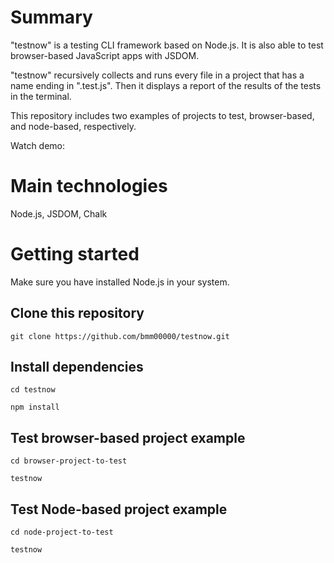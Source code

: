 # Summary

"testnow" is a testing CLI framework based on Node.js. It is also able to test browser-based JavaScript apps with JSDOM.

"testnow" recursively collects and runs every file in a project that has a name ending in ".test.js". Then it displays a report of the results of the tests in the terminal.

This repository includes two examples of projects to test, browser-based, and node-based, respectively.

Watch demo:

# Main technologies

Node.js, JSDOM, Chalk

# Getting started

Make sure you have installed Node.js in your system.

## Clone this repository

`git clone https://github.com/bmm00000/testnow.git`

## Install dependencies

`cd testnow`

`npm install`

## Test browser-based project example

`cd browser-project-to-test`

`testnow`

## Test Node-based project example

`cd node-project-to-test`

`testnow`
